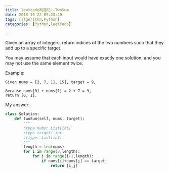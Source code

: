 ```yaml
---
title: leetcode刷题记--TwoSum
date: 2018-10-22 09:23:40
tags: [algorithm,Python]
categories: [Python,leetcode]

---
```

Given an array of integers, return indices of the two numbers such that they add up to a specific target.

You may assume that each input would have exactly one solution, and you may not use the same element twice.

Example:
```
Given nums = [2, 7, 11, 15], target = 9,

Because nums[0] + nums[1] = 2 + 7 = 9,
return [0, 1].
```

My answer:
```Python
class Solution:
    def twoSum(self, nums, target):
        """
        :type nums: List[int]
        :type target: int
        :rtype: List[int]
        """
        length = len(nums)
        for i in range(0,length):
            for j in range(i+1,length):
                if nums[i]+nums[j] == target:
                    return [i,j]

```


